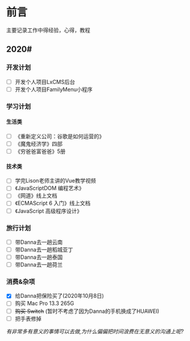 # 前言

主要记录工作中得经验，心得，教程

## 2020#

### 开发计划

- [ ] 开发个人项目LxCMS后台
- [ ] 开发个人项目FamilyMenu小程序

### 学习计划
#### 生活类
- [ ] 《重新定义公司：谷歌是如何运营的》
- [ ] 《魔鬼经济学》四部 
- [ ] 《穷爸爸富爸爸》5册

#### 技术类
- [ ] 学完Lison老师主讲的Vue教学视频
- [ ] 《JavaScriptDOM 编程艺术》
- [ ] 《网道》线上文档
- [ ] 《ECMAScript 6 入门》线上文档 
- [ ] 《JavaScript 高级程序设计》

### 旅行计划
- [ ] 带Danna去一趟云南
- [ ] 带Danna去一趟稻城亚丁
- [ ] 带Danna去一趟泰国
- [ ] 带Danna去一趟荷兰

### 消费&杂项
- [x] 给Danna把保险买了(2020年10月8日)
- [ ] 购买 Mac Pro 13.3 265G
- [ ] ~~购买 Switch~~ (暂时不考虑了因为Danna的手机换成了HUAWEI)
- [ ] 把手表修掉

*有非常多有意义的事情可以去做,为什么偏偏把时间浪费在无意义的沟通上呢?*